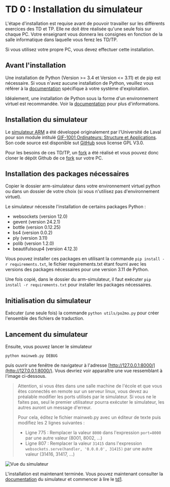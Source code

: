 # TD 0 : Installation du simulateur

L'étape d'installation est requise avant de pouvoir travailler sur les différents exercices des TD et TP.
Elle ne doit être réalisée qu'une seule fois sur chaque PC. Votre enseignant vous donnera les consignes en fonction de la salle informatique dans laquelle vous ferez les TD/TP.

Si vous utilisez votre propre PC, vous devez effectuer cette installation.

## Avant l'installation

Une installation de Python (Version >= 3.4 et Version <= 3.11) et de pip est nécessaire.
Si vous n'avez aucune installation de Python, veuillez vous référer à la [documentation](https://www.python.org/downloads/) spécifique à votre système d'exploitation.

Idéalement, une installation de Python sous la forme d'un environnement virtuel est recommandée.
Voir la [documentation](https://docs.python.org/fr/3/tutorial/venv.html) pour plus d'informations.

## Installation du simulateur

Le [simulateur ARM](http://gif1001-sim.gel.ulaval.ca/?page=accueil) a été développé originalement par l'Université de Laval pour son module intitulé [GIF-1001 Ordinateurs: Structure et Applications](https://www.ulaval.ca/les-etudes/cours/repertoire/detailsCours/gif-1001-ordinateurs-structure-et-applications.html).
Son code source est disponible sut [GitHub](https://github.com/mgard/epater) sous license GPL V3.0.

Pour les besoins de ces TD/TP, un [fork](https://github.com/dginhac/arm-simulateur) a été réalisé et vous pouvez donc cloner le dépôt Github de ce [fork](https://github.com/dginhac/arm-simulateur) sur votre PC.

## Installation des packages nécessaires

Copier le dossier arm-simulateur dans votre environnement virtuel python ou dans un dossier de votre choix (si vous n'utilisez pas d'environnement virtuel).

Le simulateur nécessite l'installation de certains packages Python :
* websockets (version 12.0)
* gevent (version 24.2.1)
* bottle (version 0.12.25)
* bs4 (version 0.0.2)
* ply (version 3.11)
* polib (version 1.2.0)
* beautifulsoup4 (version 4.12.3)

Vous pouvez installer ces packages en utilisant la commande ```pip install -r requirements.txt```, le fichier requirements.txt étant fourni avec les versions des packages nécessaires pour une version 3.11 de Python.

Une fois copié, dans le dossier du arm-simulateur, il faut exécuter ```pip install -r requirements.txt``` pour installer les packages nécessaires.

## Initialisation du simulateur

Exécuter (une seule fois) la commande ```python utils/po2mo.py``` pour créer l'ensemble des fichiers de traduction.

## Lancement du simulateur

Ensuite, vous pouvez lancer le simulateur

```python mainweb.py DEBUG```

puis ouvrir une fenêtre de navigateur à l'adresse [http://127.0.0.1:8000/](http://127.0.0.1:8000/).
Vous devriez voir apparaître une vue ressemblant à l'image ci-dessous.

> Attention, si vous êtes dans une salle machine de l'école et que vous êtes connectés en remote sur un serveur linux, vous devez au préalable modifier les ports utilisés par le simulateur. Si vous ne le faites pas, seul le premier utilisateur pourra exécuter le simulateur, les autres auront un message d'erreur.
>
> Pour cela, éditez le fichier mainweb.py avec un éditeur de texte puis modifiez les 2 lignes suivantes :
> * Ligne 775 : Remplacer la valeur ```8000``` dans l'expression ```port=8000``` par une autre valeur (8001, 8002, ...)
> * Ligne 807 : Remplacer la valeur ```31415``` dans l'expression ```websockets.serve(handler, '0.0.0.0', 31415)``` par une autre valeur (31416, 31417, ...)


![Vue du simulateur](https://github.com/dginhac/arm-simulateur/blob/master/doc/sample_screenshot3.png)

L'installation est maintenant terminée.
Vous pouvez maintenant consulter la [documentation](https://ginhac.com/teaching/archi/manuel-simulateurARM.pdf) du simulateur et commencer à lire le [td1](td1.md).
